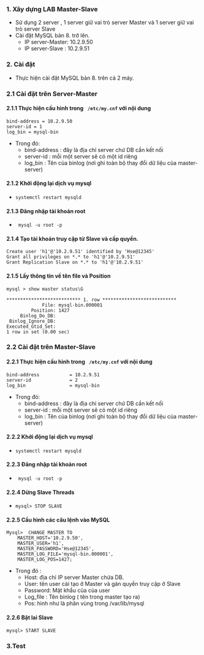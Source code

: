 ### 1. Xây dựng LAB  Master-Slave
- Sử dụng 2 server , 1 server giữ vai trò server Master và 1 server giữ vai trò server Slave
- Cài đặt MySQL bản 8. trở lên.
	- IP server-Master: 10.2.9.50
	- IP server-Slave : 10.2.9.51

### 2. Cài đặt
- Thực hiện cài đặt MySQL bản 8. trên cả 2 máy.

### 2.1 Cài đặt trên Server-Master
#### 2.1.1 Thực hiện cấu hình trong ` /etc/my.cnf` với nội dung
```
bind-address = 10.2.9.50
server-id = 1
log_bin = mysql-bin
```
- Trong đó: 
	- bind-address : đây là địa chỉ server chứ DB cần kết nối
	- server-id : mỗi một server sẽ có một id riêng
	- log_bin : Tên của binlog (nơi ghi toàn bộ thay đổi dữ liệu của master-server)

#### 2.1.2 Khởi động lại dịch vụ mysql
- `systemctl restart mysqld`

#### 2.1.3 Đăng nhập tài khoản root 
- ` mysql -u root -p`

#### 2.1.4 Tạo tài khoản truy cập từ Slave và cấp quyền.
```
Create user 'h1'@'10.2.9.51' identified by 'Hse@12345'
Grant all privileges on *.* to 'h1'@'10.2.9.51'
Grant Replication Slave on *.* to 'h1'@'10.2.9.51'
```

#### 2.1.5 Lấy thông tin về tên file và Position
```
mysql > show master status\G

*************************** 1. row ***************************
             File: mysql-bin.000001
         Position: 1427
     Binlog_Do_DB: 
 Binlog_Ignore_DB: 
Executed_Gtid_Set: 
1 row in set (0.00 sec)
```
### 2.2 Cài đặt trên Master-Slave
#### 2.2.1 Thực hiện cấu hình trong ` /etc/my.cnf` với nội dung
```
bind-address           = 10.2.9.51
server-id              = 2
log_bin                = mysql-bin
```
- Trong đó: 
	- bind-address : đây là địa chỉ server chứ DB cần kết nối
	- server-id : mỗi một server sẽ có một id riêng
	- log_bin : Tên của binlog (nơi ghi toàn bộ thay đổi dữ liệu của master-server)
#### 2.2.2 Khởi động lại dịch vụ mysql
- `systemctl restart mysqld`

#### 2.2.3 Đăng nhập tài khoản root 
- ` mysql -u root -p`

#### 2.2.4 Dừng Slave Threads
- `mysql> STOP SLAVE`

#### 2.2.5 Cấu hình các câu lệnh vào MySQL
```
Mysql>	CHANGE MASTER TO
	MASTER_HOST='10.2.9.50',
	MASTER_USER='h1',
	MASTER_PASSWORD='Hse@12345',
	MASTER_LOG_FILE='mysql-bin.000001',
	MASTER_LOG_POS=1427;
```
- Trong đó :
	- Host: địa chỉ IP server Master chứa DB.
	- User: tên user cài tạo ở Master và gán quyền truy cập ở Slave
	- Password: Mật khẩu của của user
	- Log_file : Tên binlog ( tên trong master tạo ra)
	- Pos: hình như là phân vùng trong /var/lib/mysql

#### 2.2.6 Bật lai Slave
` mysql> START SLAVE `

### 3.Test 